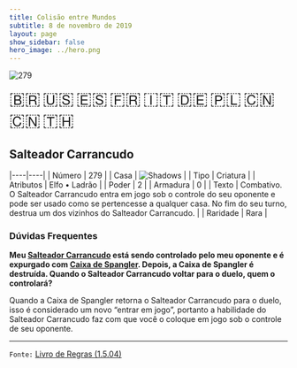 ```yaml
---
title: Colisão entre Mundos
subtitle: 8 de novembro de 2019
layout: page
show_sidebar: false
hero_image: ../hero.png
---
```


![279](https://cdn.keyforgegame.com/media/card_front/pt/452_279_JMR7XGC67RX7_pt.png)

<span title="Português" style="font-size: 32px;cursor: pointer;" onclick="javascript:document.querySelector('img[alt=\'279\']').src=document.querySelector('img[alt=\'279\']').src.replace(/card_front\/[^/]+/, 'card_front/pt').replace(/_[^/.0-9]+\.png/, '_pt.png')">🇧🇷</span>
<span title="English" style="font-size: 32px;cursor: pointer;" onclick="javascript:document.querySelector('img[alt=\'279\']').src=document.querySelector('img[alt=\'279\']').src.replace(/card_front\/[^/]+/, 'card_front/en').replace(/_[^/.0-9]+\.png/, '_en.png')">🇺🇸</span>
<span title="Español" style="font-size: 32px;cursor: pointer;" onclick="javascript:document.querySelector('img[alt=\'279\']').src=document.querySelector('img[alt=\'279\']').src.replace(/card_front\/[^/]+/, 'card_front/es').replace(/_[^/.0-9]+\.png/, '_es.png')">🇪🇸</span>
<span title="Français" style="font-size: 32px;cursor: pointer;" onclick="javascript:document.querySelector('img[alt=\'279\']').src=document.querySelector('img[alt=\'279\']').src.replace(/card_front\/[^/]+/, 'card_front/fr').replace(/_[^/.0-9]+\.png/, '_fr.png')">🇫🇷</span>
<span title="Italiano" style="font-size: 32px;cursor: pointer;" onclick="javascript:document.querySelector('img[alt=\'279\']').src=document.querySelector('img[alt=\'279\']').src.replace(/card_front\/[^/]+/, 'card_front/it').replace(/_[^/.0-9]+\.png/, '_it.png')">🇮🇹</span>
<span title="Deutsche" style="font-size: 32px;cursor: pointer;" onclick="javascript:document.querySelector('img[alt=\'279\']').src=document.querySelector('img[alt=\'279\']').src.replace(/card_front\/[^/]+/, 'card_front/de').replace(/_[^/.0-9]+\.png/, '_de.png')">🇩🇪</span>
<span title="Polskie" style="font-size: 32px;cursor: pointer;" onclick="javascript:document.querySelector('img[alt=\'279\']').src=document.querySelector('img[alt=\'279\']').src.replace(/card_front\/[^/]+/, 'card_front/pl').replace(/_[^/.0-9]+\.png/, '_pl.png')">🇵🇱</span>
<span title="简体中文" style="font-size: 32px;cursor: pointer;" onclick="javascript:document.querySelector('img[alt=\'279\']').src=document.querySelector('img[alt=\'279\']').src.replace(/card_front\/[^/]+/, 'card_front/zh-hans').replace(/_[^/.0-9]+\.png/, '_zh-hans.png')">🇨🇳</span>
<span title="繁體中文" style="font-size: 32px;cursor: pointer;" onclick="javascript:document.querySelector('img[alt=\'279\']').src=document.querySelector('img[alt=\'279\']').src.replace(/card_front\/[^/]+/, 'card_front/zh-hant').replace(/_[^/.0-9]+\.png/, '_zh-hant.png')">🇨🇳</span>
<span title="ไทย" style="font-size: 32px;cursor: pointer;" onclick="javascript:document.querySelector('img[alt=\'279\']').src=document.querySelector('img[alt=\'279\']').src.replace(/card_front\/[^/]+/, 'card_front/th').replace(/_[^/.0-9]+\.png/, '_th.png')">🇹🇭</span>

## Salteador Carrancudo

|----|----|
| Número | 279 |
| Casa | ![Shadows](https://archonarcana.com/images/thumb/e/ee/Shadows.png/22px-Shadows.png "Sombras") |
| Tipo | Criatura |
| Atributos | Elfo • Ladrão |
| Poder | 2 |
| Armadura | 0 |
| Texto | Combativo. O Salteador Carrancudo entra em jogo sob o controle do seu oponente e pode ser usado como se pertencesse a qualquer casa. No fim do seu turno, destrua um dos vizinhos do Salteador Carrancudo. |
| Raridade | Rara |

### Dúvidas Frequentes

**Meu [Salteador Carrancudo](/aoa/313) está sendo controlado pelo
meu oponente e é expurgado com [Caixa de Spangler](/cota/132).
Depois, a Caixa de Spangler é destruída. Quando o Salteador
Carrancudo voltar para o duelo, quem o controlará?**

Quando a Caixa de Spangler retorna o Salteador Carrancudo para
o duelo, isso é considerado um novo “entrar em jogo”, portanto a
habilidade do Salteador Carrancudo faz com que você o coloque em
jogo sob o controle de seu oponente.

<hr/>

`Fonte:` [Livro de Regras (1.5.04)](https://drive.google.com/open?id=14pM1J8ZR_4hZbGFZt-ArQdAGsHCPEQdE)
